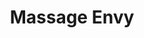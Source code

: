 ---
title: "Massage Envy"
url: /beaverton/massage-envy-southwest-murray-scholls-drive/
shop: massage
---